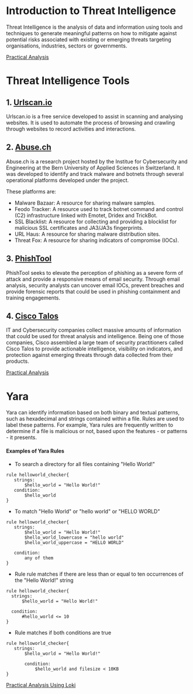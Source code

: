 # Introduction to Threat Intelligence

Threat Intelligence is the analysis of data and information using tools and techniques to generate meaningful patterns on how to mitigate against potential risks associated with existing or emerging threats targeting organisations, industries, sectors or governments.

[Practical Analysis](./Introduction.md)

# Threat Intelligence Tools

## 1. [Urlscan.io](https://urlscan.io/)

Urlscan.io is a free service developed to assist in scanning and analysing websites. It is used to automate the process of browsing and crawling through websites to record activities and interactions.

## 2. [Abuse.ch](https://abuse.ch/)

Abuse.ch is a research project hosted by the Institue for Cybersecurity and Engineering at the Bern University of Applied Sciences in Switzerland. It was developed to identify and track malware and botnets through several operational platforms developed under the project.

These platforms are:

 - Malware Bazaar: A resource for sharing malware samples.
 - Feodo Tracker: A resource used to track botnet command and control (C2) infrastructure linked with Emotet, Dridex and TrickBot.
 - SSL Blacklist: A resource for collecting and providing a blocklist for malicious SSL certificates and JA3/JA3s fingerprints.
 - URL Haus: A resource for sharing malware distribution sites.
 - Threat Fox: A resource for sharing indicators of compromise (IOCs).

 ## 3. [PhishTool](https://www.phishtool.com/)

 PhishTool seeks to elevate the perception of phishing as a severe form of attack and provide a responsive means of email security. Through email analysis, security analysts can uncover email IOCs, prevent breaches and provide forensic reports that could be used in phishing containment and training engagements.

 ## 4. [Cisco Talos](https://talosintelligence.com/)

 IT and Cybersecurity companies collect massive amounts of information that could be used for threat analysis and intelligence. Being one of those companies, Cisco assembled a large team of security practitioners called Cisco Talos to provide actionable intelligence, visibility on indicators, and protection against emerging threats through data collected from their products. 

 [Practical Analysis](./Task-1.md)
 
# Yara

Yara can identify information based on both binary and textual patterns, such as hexadecimal and strings contained within a file. 
Rules are used to label these patterns. For example, Yara rules are frequently written to determine if a file is malicious or not, based upon the features - or patterns - it presents.

#### Examples of Yara Rules

 - To search a directory for all files containing "Hello World!"

 ```
rule helloworld_checker{
	strings:
		$hello_world = "Hello World!"
    condition:
		$hello_world
}
```

 - To match "Hello World" or "hello world" or "HELLO WORLD"

 ```
 rule helloworld_checker{
	strings:
		$hello_world = "Hello World!"
		$hello_world_lowercase = "hello world"
		$hello_world_uppercase = "HELLO WORLD"

	condition:
		any of them
 }

 ```

  - Rule rule matches if there are less than or equal to ten occurrences of the "Hello World!" string

  ```
 rule helloworld_checker{
	strings:
		$hello_world = "Hello World!"

	condition:
        #hello_world <= 10
}

```
 - Rule matches if both conditions are true

 ```
 rule helloworld_checker{
	strings:
		$hello_world = "Hello World!" 
        
        condition:
	        $hello_world and filesize < 10KB 
}

```

[Practical Analysis Using Loki](./)
